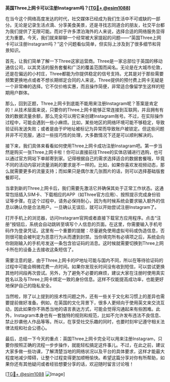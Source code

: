 **英国Three上网卡可以注册Instagram吗？[[TG💪+ @esim1088](https://t.me/s/esim1088)]**

在当今这个网络高度发达的时代，社交媒体已经成为我们生活中不可或缺的一部分。无论是记录生活点滴、分享美食美景，还是寻找志同道合的朋友，社交平台都为我们提供了无限可能。而对于许多漂泊海外的人来说，选择合适的网络服务显得尤为重要。今天，我们就来聊聊一个经常被大家提起的问题——“英国Three上网卡可以注册Instagram吗？”这个问题看似简单，但实际上涉及到了很多细节和背景知识。

首先，让我们简单了解一下Three这家运营商。Three是一家总部位于英国的移动通信公司，以其灵活的服务套餐和广泛的覆盖范围而闻名。无论是在大城市伦敦，还是在偏远的小村庄，Three都能为你提供稳定的信号支持。尤其是对于那些需要频繁更换地点或者不想长期绑定合同的人来说，Three提供的预付费上网卡无疑是一个非常棒的选择。它不仅价格实惠，而且操作简便，非常适合像留学生这样的短期用户群体。

那么，回到正题，Three上网卡到底能不能用来注册Instagram呢？答案是肯定的！从技术层面来说，只要你的Three上网卡能够正常连接到互联网，并且拥有有效的数据流量余额，那么完全可以用它来创建Instagram账号。不过，在实际操作过程中，可能会遇到一些小麻烦。比如，某些地区的网络环境可能不够稳定，导致验证码发送失败；或者是由于IP地址被标记为异常而导致账户被锁定。但这些问题并非不可克服，通过一些技巧性的处理，大多数情况下还是可以顺利解决的。

接下来，我们具体来看看如何使用Three上网卡成功注册Instagram吧。第一步当然是购买一张Three上网卡啦！你可以直接前往Three的实体店铺进行选购，也可以通过官方网站下单邮寄到家。记得根据自己的需求选择适合的数据套餐哦，毕竟不同的活动内容对流量消耗的要求是不一样的。比如，如果你喜欢发视频动态，那么就需要更多的流量支持；而如果只是偶尔发几张图片的话，则可以选择基础版套餐即可。

当拿到新的Three上网卡后，我们需要先激活它并确保其处于正常工作状态。这通常包括插入SIM卡、下载相应的APP（如Three官方应用）、按照提示完成身份验证等步骤。在这个过程中，请务必保持耐心，因为有时候系统会要求输入额外的信息以确认你是合法用户。一旦确认无误后，就可以开始尝试注册Instagram了。

打开手机上的浏览器，访问Instagram官网或者直接下载官方应用程序。点击“注册”按钮后，系统会自动跳转至填写个人信息的页面。在这里，你需要输入手机号码作为登录凭证。这里有一个重要的提醒：尽量避免使用虚拟号码或伪造信息，否则很可能会被判定为恶意行为从而遭到封禁。当你填完所有必填项之后，系统会向你刚刚输入的手机号发送一条包含验证码的消息。这时候就需要切换到Three上网卡所在的设备上去接收这条短信了。

需要注意的是，由于Three上网卡的IP地址可能与国内不同，所以在等待验证码的过程中可能会稍微花费一点时间。如果你发现长时间没有收到短信，可以尝试更换其他时间段再次尝试。另外，为了避免不必要的麻烦，建议大家在注册时使用真实姓名以及与Three上网卡绑定一致的身份信息。这样不仅能提高成功率，也能更好地保护自己的隐私安全。

当然啦，除了以上提到的技术性问题之外，还有一些关于文化和习惯上的差异也需要提前做好准备。例如，在英国的文化背景下，很多人更倾向于使用英文来交流互动，因此如果你不熟悉当地的语言表达方式，可能会觉得沟通起来有些困难。此外，Instagram本身也有一套独特的规则和规范，比如不允许发布违法不良信息、禁止抄袭他人作品等等。所以，在享受社交乐趣的同时，也要时刻牢记遵守相关法律法规和社会公德心。

最后，总结一下今天的重点：英国Three上网卡完全可以用来注册Instagram，只要你按照正确的流程一步步操作，就能轻松搞定这件事儿。不过，在此之前，建议大家多做一些功课，了解清楚当地的网络状况以及平台的具体要求，这样才能最大程度地减少障碍，让整个过程变得更加顺畅愉快。希望这篇分享对你有所帮助，如果你还有其他疑问或者经验想要分享的话，欢迎随时留言讨论哦！

[[TG💪+ @esim1088](https://t.me/s/esim1088) ![Image](https://i.postimg.cc/4NQfJmqS/Snipaste-2025-05-13-00-14-12.png)]